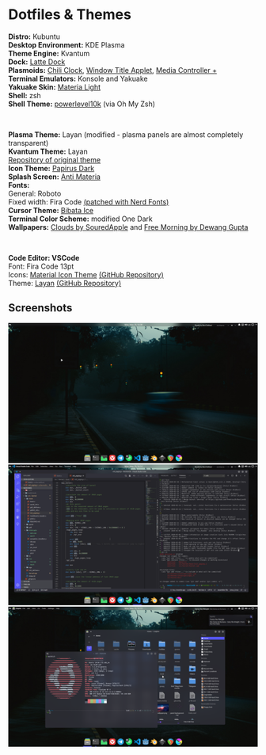 # Dotfiles & Themes

**Distro:** Kubuntu  
**Desktop Environment:** KDE Plasma  
**Theme Engine:** Kvantum  
**Dock:** [Latte Dock](https://github.com/KDE/latte-dock)  
**Plasmoids:** [Chili Clock](https://github.com/MarianArlt/kde-plasmoid-chiliclock), [Window Title Applet](https://github.com/psifidotos/applet-window-title), [Media Controller +](https://github.com/ismailof/mediacontroller_plus)  
**Terminal Emulators:** Konsole and Yakuake  
**Yakuake Skin:** [Materia Light](https://store.kde.org/p/1229144/)  
**Shell:** zsh  
**Shell Theme:** [powerlevel10k](https://github.com/romkatv/powerlevel10k) (via Oh My Zsh)  

<br>

**Plasma Theme:** Layan (modified - plasma panels are almost completely transparent)  
**Kvantum Theme:** Layan  
[Repository of original theme](https://github.com/vinceliuice/Layan-kde)  
**Icon Theme:** [Papirus Dark](https://github.com/PapirusDevelopmentTeam/papirus-icon-theme)  
**Splash Screen:** [Anti Materia](https://store.kde.org/p/1291717/)  
**Fonts:**  
General: Roboto  
Fixed width: Fira Code [(patched with Nerd Fonts)](https://github.com/ryanoasis/nerd-fonts/tree/master/patched-fonts/FiraCode)  
**Cursor Theme:** [Bibata Ice](https://github.com/KaizIqbal/Bibata_Cursor)  
**Terminal Color Scheme:** modified One Dark  
**Wallpapers:** [Clouds by SouredApple](https://www.newgrounds.com/art/view/souredapple/clouds) and [Free Morning by Dewang Gupta](https://unsplash.com/photos/IBScqPIcigw)  

<br>

**Code Editor: VSCode**  
Font: Fira Code 13pt  
Icons: [Material Icon Theme](https://marketplace.visualstudio.com/items?itemName=PKief.material-icon-theme) [(GitHub Repository)](https://github.com/PKief/vscode-material-icon-theme)  
Theme: [Layan](https://marketplace.visualstudio.com/items?itemName=xonTAB.layan-theme) [(GitHub Repository)](https://github.com/xontab/layan-vscode-theme)  

## Screenshots
![Screenshot 1](./Screenshots/1.png)  
![Screenshot 2](./Screenshots/2.png)  
![Screenshot 3](./Screenshots/3.png)  
